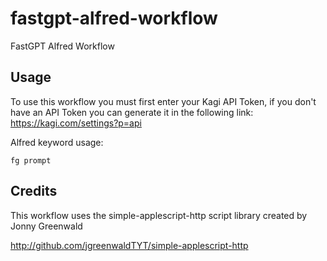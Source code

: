 # fastgpt-alfred-workflow
FastGPT Alfred Workflow

## Usage

To use this workflow you must first enter your Kagi API Token, if you don't have an API Token you can generate it in the following link:
https://kagi.com/settings?p=api

Alfred keyword usage:

`fg prompt`

## Credits

This workflow uses the simple-applescript-http script library created by Jonny Greenwald

http://github.com/jgreenwaldTYT/simple-applescript-http
